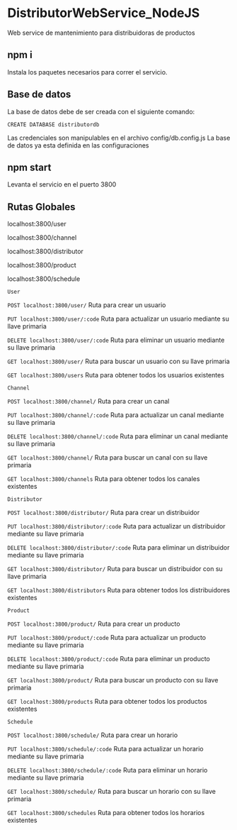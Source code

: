 # DistributorWebService_NodeJS
Web service de mantenimiento para distribuidoras de productos

## npm i
Instala los paquetes necesarios para correr el servicio.


## Base de datos
La base de datos debe de ser creada con el siguiente comando: 
```
CREATE DATABASE distributordb
```
Las credenciales son manipulables en el archivo config/db.config.js
La base de datos ya esta definida en las configuraciones

## npm start 
Levanta el servicio en el puerto 3800

## Rutas Globales

localhost:3800/user

localhost:3800/channel

localhost:3800/distributor

localhost:3800/product

localhost:3800/schedule

```
User
```
 `POST localhost:3800/user/` Ruta para crear un usuario

 `PUT localhost:3800/user/:code` Ruta para actualizar un usuario mediante su llave primaria

 `DELETE localhost:3800/user/:code` Ruta para eliminar un usuario  mediante su llave primaria

 `GET localhost:3800/user/` Ruta para buscar un usuario con su llave primaria 

 `GET localhost:3800/users` Ruta para obtener todos los usuarios existentes


```
Channel
```

 `POST localhost:3800/channel/` Ruta para crear un canal

 `PUT localhost:3800/channel/:code` Ruta para actualizar un canal  mediante su llave primaria

 `DELETE localhost:3800/channel/:code` Ruta para eliminar un canal  mediante su llave primaria

 `GET localhost:3800/channel/` Ruta para buscar un canal con su llave primaria 

 `GET localhost:3800/channels` Ruta para obtener todos los canales existentes


```
Distributor
```
 `POST localhost:3800/distributor/` Ruta para crear un distribuidor

 `PUT localhost:3800/distributor/:code` Ruta para actualizar un distribuidor  mediante su llave primaria

 `DELETE localhost:3800/distributor/:code` Ruta para eliminar un distribuidor  mediante su llave primaria

 `GET localhost:3800/distributor/` Ruta para buscar un distribuidor con su llave primaria 

 `GET localhost:3800/distributors` Ruta para obtener todos los distribuidores existentes

```
Product
```

 `POST localhost:3800/product/` Ruta para crear un producto

 `PUT localhost:3800/product/:code` Ruta para actualizar un producto  mediante su llave primaria

 `DELETE localhost:3800/product/:code` Ruta para eliminar un producto  mediante su llave primaria

 `GET localhost:3800/product/` Ruta para buscar un producto con su llave primaria 

 `GET localhost:3800/products` Ruta para obtener todos los productos existentes

```
Schedule
```

 `POST localhost:3800/schedule/` Ruta para crear un horario

 `PUT localhost:3800/schedule/:code` Ruta para actualizar un horario  mediante su llave primaria

 `DELETE localhost:3800/schedule/:code` Ruta para eliminar un horario  mediante su llave primaria

 `GET localhost:3800/schedule/` Ruta para buscar un horario con su llave primaria 

 `GET localhost:3800/schedules` Ruta para obtener todos los horarios existentes
